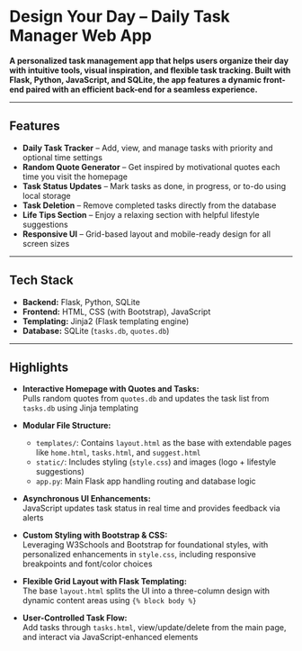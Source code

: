 # Design Your Day – Daily Task Manager Web App

**A personalized task management app that helps users organize their day with intuitive tools, visual inspiration, and flexible task tracking. Built with Flask, Python, JavaScript, and SQLite, the app features a dynamic front-end paired with an efficient back-end for a seamless experience.**

---

## Features

- **Daily Task Tracker** – Add, view, and manage tasks with priority and optional time settings  
- **Random Quote Generator** – Get inspired by motivational quotes each time you visit the homepage  
- **Task Status Updates** – Mark tasks as done, in progress, or to-do using local storage  
- **Task Deletion** – Remove completed tasks directly from the database  
- **Life Tips Section** – Enjoy a relaxing section with helpful lifestyle suggestions  
- **Responsive UI** – Grid-based layout and mobile-ready design for all screen sizes

---

## Tech Stack

- **Backend:** Flask, Python, SQLite  
- **Frontend:** HTML, CSS (with Bootstrap), JavaScript  
- **Templating:** Jinja2 (Flask templating engine)  
- **Database:** SQLite (`tasks.db`, `quotes.db`)

---

## Highlights

- **Interactive Homepage with Quotes and Tasks:**  
  Pulls random quotes from `quotes.db` and updates the task list from `tasks.db` using Jinja templating

- **Modular File Structure:**  
  - `templates/`: Contains `layout.html` as the base with extendable pages like `home.html`, `tasks.html`, and `suggest.html`  
  - `static/`: Includes styling (`style.css`) and images (logo + lifestyle suggestions)  
  - `app.py`: Main Flask app handling routing and database logic

- **Asynchronous UI Enhancements:**  
  JavaScript updates task status in real time and provides feedback via alerts

- **Custom Styling with Bootstrap & CSS:**  
  Leveraging W3Schools and Bootstrap for foundational styles, with personalized enhancements in `style.css`, including responsive breakpoints and font/color choices

- **Flexible Grid Layout with Flask Templating:**  
  The base `layout.html` splits the UI into a three-column design with dynamic content areas using `{% block body %}`

- **User-Controlled Task Flow:**  
  Add tasks through `tasks.html`, view/update/delete from the main page, and interact via JavaScript-enhanced elements


